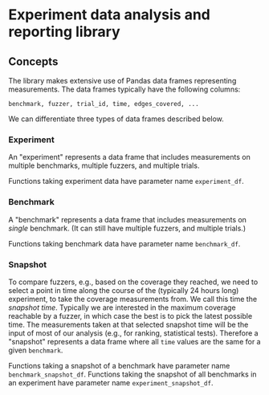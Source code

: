 # Experiment data analysis and reporting library

## Concepts

The library makes extensive use of Pandas data frames representing measurements.
The data frames typically have the following columns:

`benchmark, fuzzer, trial_id, time, edges_covered, ...`

We can differentiate three types of data frames described below.

### Experiment

An "experiment" represents a data frame that includes measurements on multiple benchmarks, multiple fuzzers, and multiple trials.

Functions taking experiment data have parameter name `experiment_df`.

### Benchmark

A "benchmark" represents a data frame that includes measurements on _single_ benchmark. (It can still have multiple fuzzers, and multiple trials.)

Functions taking benchmark data have parameter name `benchmark_df`.

### Snapshot

To compare fuzzers, e.g., based on the coverage they reached, we need to select a point in time along the course of the (typically 24 hours long) experiment, to take the coverage measurements from.
We call this time the _snapshot time_.
Typically we are interested in the maximum coverage reachable by a fuzzer, in which case the best is to pick the latest possible time.
The measurements taken at that selected snapshot time will be the input of most of our analysis (e.g., for ranking, statistical tests).
Therefore a "snapshot" represents a data frame where all `time` values are the same for a given `benchmark`.

Functions taking a snapshot of a benchmark have parameter name `benchmark_snapshot_df`.
Functions taking the snapshot of all benchmarks in an experiment have parameter name `experiment_snapshot_df`.
